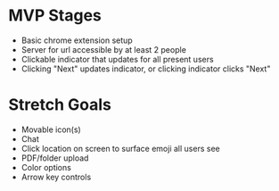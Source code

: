 # MVP Stages

- Basic chrome extension setup
- Server for url accessible by at least 2 people
- Clickable indicator that updates for all present users
- Clicking "Next" updates indicator, or clicking indicator clicks "Next"

# Stretch Goals

- Movable icon(s)
- Chat
- Click location on screen to surface emoji all users see
- PDF/folder upload
- Color options
- Arrow key controls